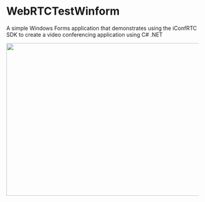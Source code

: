 # WebRTCTestWinform

A simple Windows Forms application that demonstrates using the iConfRTC SDK to create a video conferencing application using C# .NET

<!-- copy and paste. Modify height and width if desired. --> <a href="https://content.screencast.com/users/AVSPEEDInc.Suppo/folders/Default/media/39db2681-562d-454d-a193-646ed30ab57a/webrtcwinform.gif"><img class="embeddedObject" src="https://content.screencast.com/users/AVSPEEDInc.Suppo/folders/Default/media/39db2681-562d-454d-a193-646ed30ab57a/webrtcwinform.gif" width="680" height="400" border="0" /></a>